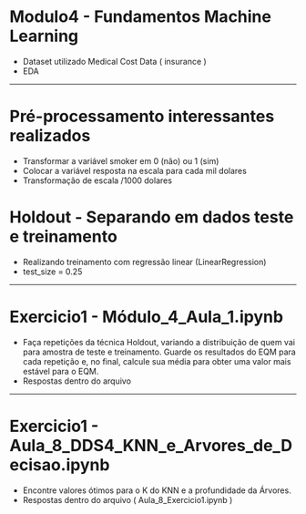 # Modulo4 - Fundamentos Machine Learning

* Dataset utilizado Medical Cost Data ( insurance )
* EDA

---

# Pré-processamento interessantes realizados

* Transformar a variável smoker em 0 (não) ou 1 (sim)
* Colocar a variável resposta na escala para cada mil dolares
* Transformação de escala /1000 dolares

# Holdout - Separando em dados teste e treinamento 

* Realizando treinamento com regressão linear (LinearRegression)
* test_size = 0.25

---

# Exercicio1 - Módulo_4_Aula_1.ipynb
  * Faça repetições da técnica Holdout, variando a distribuição de quem vai para amostra de teste e treinamento. Guarde os resultados do EQM para cada repetição e, no final, calcule sua média para obter uma valor mais estável para o EQM.
 * Respostas dentro do arquivo

---

# Exercicio1 - Aula_8_DDS4_KNN_e_Arvores_de_Decisao.ipynb
* Encontre valores ótimos para o K do KNN e a profundidade da Árvores.
*  Respostas dentro do arquivo ( Aula_8_Exercicio1.ipynb )
